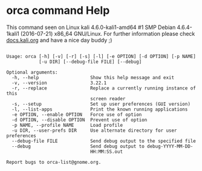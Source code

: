 # orca command Help
 
 This command seen on Linux kali 4.6.0-kali1-amd64 #1 SMP Debian 4.6.4-1kali1 (2016-07-21) x86_64 GNU/Linux. For further information please check [docs.kali.org](docs.kali.org) and have a nice day buddy ;) 

~~~

Usage: orca [-h] [-v] [-r] [-s] [-l] [-e OPTION] [-d OPTION] [-p NAME]
            [-u DIR] [--debug-file FILE] [--debug]

Optional arguments:
  -h, --help                   Show this help message and exit
  -v, --version                3.22.1
  -r, --replace                Replace a currently running instance of this
                               screen reader
  -s, --setup                  Set up user preferences (GUI version)
  -l, --list-apps              Print the known running applications
  -e OPTION, --enable OPTION   Force use of option
  -d OPTION, --disable OPTION  Prevent use of option
  -p NAME, --profile NAME      Load profile
  -u DIR, --user-prefs DIR     Use alternate directory for user preferences
  --debug-file FILE            Send debug output to the specified file
  --debug                      Send debug output to debug-YYYY-MM-DD-
                               HH:MM:SS.out

Report bugs to orca-list@gnome.org.

~~~
